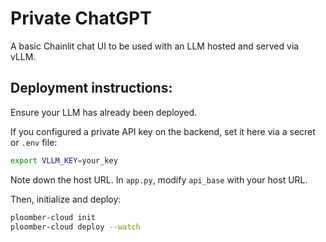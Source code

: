 # Private ChatGPT

A basic Chainlit chat UI to be used with an LLM hosted and served via vLLM.

## Deployment instructions:

Ensure your LLM has already been deployed.

If you configured a private API key on the backend, set it here via a secret or `.env` file:

```sh
export VLLM_KEY=your_key
```

Note down the host URL. In `app.py`, modify `api_base` with your host URL.

Then, initialize and deploy:

```sh
ploomber-cloud init
ploomber-cloud deploy --watch
```